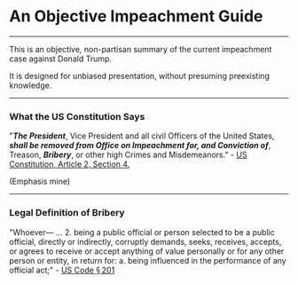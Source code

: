 # An Objective Impeachment Guide

---

This is an objective, non-partisan summary of the current impeachment case against Donald Trump.

It is designed for unbiased presentation, without presuming preexisting knowledge.

---

### What the US Constitution Says


"***The President***, Vice President and all civil Officers of the United States, ***shall be removed from Office on Impeachment for, and Conviction of***, Treason, ***Bribery***, or other high Crimes and Misdemeanors." - [US Constitution, Article 2, Section 4.](https://www.archives.gov/founding-docs/constitution-transcript#toc-section-4--2)

(Emphasis mine)

---

### Legal Definition of Bribery


"Whoever—
...
2. being a public official or person selected to be a public official, directly or indirectly, corruptly demands, seeks, receives, accepts, or agrees to receive or accept anything of value personally or for any other person or entity, in return for:
    a. being influenced in the performance of any official act;" - [US Code § 201](https://www.law.cornell.edu/uscode/text/18/201)
